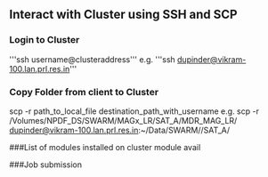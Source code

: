 Interact with Cluster using SSH and SCP
---------------------------------------


### Login to Cluster
'''ssh username@clusteraddress'''
e.g. 
'''ssh dupinder@vikram-100.lan.prl.res.in'''

### Copy Folder from client to Cluster
scp -r path_to_local_file destination_path_with_username
e.g. scp -r /Volumes/NPDF_DS/SWARM/MAGx_LR/SAT_A/MDR_MAG_LR/ dupinder@vikram-100.lan.prl.res.in:~/Data/SWARM//SAT_A/       

###List of modules installed on cluster
module avail

###Job submission



